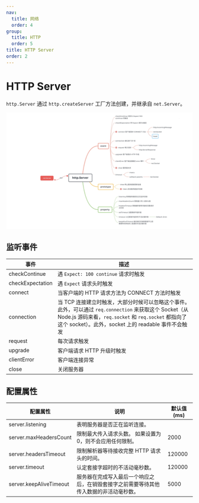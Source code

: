 ```yaml
---
nav:
  title: 网络
  order: 4
group:
  title: HTTP
  order: 5
title: HTTP Server
order: 2
---
```


# HTTP Server

`http.Server` 通过 `http.createServer` 工厂方法创建，并继承自 `net.Server`。

![HTTP Server](../assets/network/http-server.jpg)

## 监听事件

| 事件             | 描述                                                         |
| ---------------- | ------------------------------------------------------------ |
| checkContinue    | 遇 `Expect: 100 continue` 请求时触发                         |
| checkExpectation | 遇 `Expect` 请求头时触发                                     |
| connect          | 当客户端的 HTTP 请求方法为 CONNECT 方法时触发                |
| connection       | 当 TCP 连接建立时触发，大部分时候可以忽略这个事件。此外，可以通过 `req.connection` 来获取这个 Socket（从 Node.js 源码来看，`req.socket` 和 `req.socket` 都指向了这个 socket）。此外，socket 上的 readable 事件不会触发 |
| request          | 每次请求触发                                                 |
| upgrade          | 客户端请求 HTTP 升级时触发                                   |
| clientError      | 客户端连接异常                                               |
| close            | 关闭服务器                                                   |

## 配置属性

| 配置属性                | 说明                                                                                   | 默认值(ms) |
| ----------------------- | -------------------------------------------------------------------------------------- | ---------- |
| server.listening        | 表明服务器是否正在监听连接。                                                           |            |
| server.maxHeadersCount  | 限制最大传入请求头数。 如果设置为 0，则不会应用任何限制。                              | 2000       |
| server.headersTimeout   | 限制解析器等待接收完整 HTTP 请求头的时间。                                             | 120000     |
| server.timeout          | 认定套接字超时的不活动毫秒数。                                                         | 120000     |
| server.keepAliveTimeout | 服务器在完成写入最后一个响应之后，在销毁套接字之前需要等待其他传入数据的非活动毫秒数。 | 5000       |

